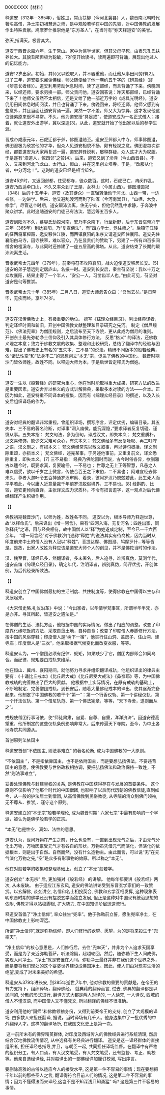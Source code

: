 D000XXXX【材料】



释道安（312年－385年），俗姓卫，常山扶柳（今河北冀县）人，魏晋南北朝时代著名高僧，净土宗初祖慧远之师，是中观般若学在中国的先驱，对中国佛教的发展作出特殊贡献。鸠摩罗什推崇他是“东方圣人”，在当时有“弥天释道安”的美誉。

弥天,指满天。极言其大。



道安于西晋永嘉六年，生于常山。家中为儒学世家，但其父母早死，由表兄孔氏扶养长大。其貌丑陋但极为聪敏，7岁便开始读书，读两遍即可背诵，展现出他过人的记忆能力。

道安12岁出家。初始，其师父以貌取人，并不器重他，而让他从事田间劳作[2]。过了三年，道安要求阅读佛经，师父随便给了他一卷约五千字的《辨意经》（即《辨意长者经》）。道安利用劳动休息时间，读了这部经，而且背诵了下来。傍晚回来，以经还师，要求另换一部。师父责问他，道安回答说：昨天那部经，已经背诵下来了！他师父虽然不太相信，还是又给了他一部近万字的《成具光明经》，道安仍用田间休息时间阅读，并且也背诵了下来。傍晚回来，将经还师，他师父感到有些意外，并且当面让道安背诵一遍，果然一字不差。师父大为惊异，这才发现他这位徒弟原来很不寻常。不久，他为道安授“具足戒”，使道安成为一名正式僧人；接着，就让道安外出游学，冀以深造[3]。从此，道安就开始了他出家以后的参学生涯。

晋成帝咸康元年，石虎迁都于邺，佛图澄随至。道安至邺都入中寺，师事佛图澄，佛图澄极为欣赏他的才华，但众人见道安相貌不扬，颇有轻视之意。佛图澄每次讲经，都要道安为大家再复述一遍，道安辞锋锐利，屡释群疑，众人这才大为叹服。于是遂有“漆道人，惊四邻”之赞[4]。后来，道安又到了泠泽（今山西晋县）。不久，又来到河北飞龙山、太行山、恒山，并在这里创立塔寺。于是，“改服从化者，中分河北！”。这时的道安已经是相当知名。

道安45岁时，又返回邺都，住受都寺，徒众数百。这时，石虎已亡，冉闵作乱。道安乃西适牵口山，不久又率众到了王屋、女林山（今属山西）。佛图澄圆寂（348）后的十五年中，道安（及其徒众）一直辗转活动于河北、山西一带，一边禅修，一边讲学。后来，他又避乱渡河而到了陆浑（今河南嵩县），“山栖，木食，修学”。尽管这个时期，道安颠沛流离，住无宁处，但他仍然乱中求静，于奔波中聚众讲学。此时追随道安的门徒已有法汰、慧远等五百多人。



道安到陆浑不久，慕容氏劫掠河南，安乃率众南下，行至新野，后于东晋哀帝兴宁三年（365年）到达襄阳，乃“复宣佛法”，而“四方学士，竞往师之”。后镇守江陵的征西将军桓豁，邀安移住江陵，而西镇襄阳的朱序又请道安回住襄阳。道安先住襄阳白马寺，因寺狭窄，难以容众，乃在显贵们的赞助下，另建了一所有四百多间僧舍的檀溪寺，与此同时还修建了一座五层高的佛塔。从此，道安结束了长期的颠沛流离生活。

晋孝武帝太元四年（379年），前秦将苻丕攻陷襄阳，战火迫使道安移居长安。[5] 道安的弟子慧远则定居庐山，名振一时。道安到长安后，秦主苻坚说：我以十万之众攻襄阳，结果止得了一个半人，“安公一人，习凿齿半人也。”由此可见，苻坚对道安是何等推崇。

晋孝武帝太元十年（385年）二月八日，道安大师忽告众曰：“吾当去矣。”是日斋毕，无疾而终。享年74岁。





【】

道安在汉传佛教史上，有极重要的地位。
撰写《综理众经目录》，列出经典译者，判定译经时间和新旧，开创中国佛教文献整理和目录研究之先河。
制定《僧尼规范》、《佛法宪章》为僧团规则，之后流布至天下寺院，更从此成为僧尼的准则。
开创东土最先弥勒净土信仰及引入其具体修行方法。
反思“格义” 的译法，还佛教义理之本意；致力于佛教文献的收集、整理和比较研究，总结了翻译中的经验与困难，提出了佛教史上有名的“五失本、三不易”的说法。精研不同版本的般若经典，依“诸法性空”和“法身不二”的思想创立“本无”宗，促进了佛教的中国化。
魏晋时期沙门皆依师姓，故姓不同。以释迦大师为本，于是后世皆定释氏为僧姓。



【】

道安一生以《般若经》的研究为重心，他在当时能取得重大成果，研究方法的改进是重要因素。道安舍弃以格义的方式训解佛典，采取多本对读的方法——合本。正因为如此，道安特重不同译本的搜集，因而有《综理众经目录》的撰述，以及入长安后组织译场的作为。



【】

道安对经典的翻译非常重视，曾组织译场，撰写序言，评定优劣，编辑目录。其五失本、三不易的著名论断，对译事“洞入幽微，能究深隐，”要求译者反复切磋、谨慎从事。五失本指：
梵文句法，多为倒句，译成汉文，即失本义；
梵文重质朴，汉文喜修饰，缺少文采难可众心，有失本义；
梵文佛经多有反复咏叹、再三叮咛之语，汉文删之，有损本义；
梵文佛经常先以散文叙事，再以诗句概括，译文删除重颂，亦损本义；
梵文佛经，述完某事，于另述他事前，又重复前文，译文悉除重复，即失本义。[7]
三不易指：
经典乃佛陀因时而说，古今时俗各异，欲删雅古以适今时，既要求真，复要喻俗，一不易也；
世尊之无上正等智慧，凡愚之人难以信受，欲以千岁之上微言，传使合百王之下末俗，二不易也；
阿难宣经去佛未久，尊者大迦叶令五百神通罗汉审察、着录，彼阿罗汉乃兢兢若此，此生死人而平平若此，今以庸人近意量裁千年前罗汉脱俗境界，三不易也。[8]
经斟酌、比较，道安更倾向直译，主张译文应力求质朴，不令有损言逰字，这一观点对后代佛经翻译产生积极作用。

【】

佛教初期魏晋沙门，以师为姓，故姓各不同。
道安以为，根本导师乃释迦世尊，故“以释命氏”。后来译出《增一阿含》，果有“四河入海，无复河名；四姓出家，同称释氏”之语，因与经典相符，故中国僧人以“释”为姓遂成定制，至今已一千六百余年。 “增一阿含经”对于佛教沙门通称“释姓”的说法其实有待商榷，因为当时从印度前来中土的僧人没有人冠以“释姓”，菩提达摩、佛图澄、鸠摩罗什…等等皆是。是故，出家人改姓为释应该是道安大师个人的创见，并不是佛陀当时的作法。



汉、魏至晋，译经已多，然翻译者，多未署名，后人追寻，难辨真伪，莫测年代，道安首编《综理众经目录》，确定年代，注明译者，辨别真伪，简评优劣，开创体例，为后代经录所效法。





【】

释道安创立了中国佛僧最初的生活制度、共住制度等，使得佛教在中国得以生存和发展起来。

 《大宋僧史略.礼仪沿革》中说：“今出家者，以华情学梵事耳，所谓半华半梵，亦是亦非。寻其所起，皆道安之遗法是。”

在佛僧的生活、法礼方面，他根据中国的实际情况，做出了相应的调整。改变了印度靠化缘吃饭的方法，采取自垦土地，自种自食；改变了印度僧人赤脚修行方法，按中国的风俗穿鞋；印度僧人是“树下一宿”，他实行住山洞、盖房子、住山洞、建寺庙；印度僧人是“三衣”，他采取根据气候变化而改变衣服，等等。



释道安认为，一个僧团必须有纪律、规矩，如果缺少了它，僧团内部即会如同乌合。而纪律、规矩要由戒轨来维系。

他在恒山、冀州、襄阳期间，就他努力寻求并组织翻译戒轨，他组织译出的律典主要有：《十诵比丘戒本》《比丘尼大戒》《比丘尼受大戒法》《鼻奈耶》等，为中国佛教戒轨的完善做出了巨大的贡献。
他根据中土实际情况，在原有戒轨的基础上，不断地制定、完善僧团戒轨，到长安后，随着大量佛经戒本的译出，使其逐渐完备起来。他制定了中国佛教的若干个“第一”：第一个行香仪轨、第一个讲经仪轨、第一个忏法仪轨、第一个僧尼轨范、第一个佛法宪章，等等，“天下寺舍，遂则而从之”。



戒规使僧团行事可依，使“师徒肃肃，自爱、自尊、自重，洋洋济济”。因道安德高望重，他所制定的这些仪轨条例影响非常大，后来传遍天下寺院，至今，为中土各地寺院共同遵从。



首创原则法依国主

释道安首创“不依国主, 则法事难立” 的著名论断, 成为中国佛教的一大原则。

“不依国主 ”，不是指依靠国主，也不是依附国主，而是要想弘扬佛法，不要违背国主的意愿，使佛教要与世俗政权相协调，要把弘扬佛法和政治保持一致姓，不然“则法事难立”。

妥善处理佛教与封建皇权的关系, 是佛教在中国获得存在与发展的首要条件。 这个原则不仅影响了他那个时代的中国僧团, 也影响了以后历代历朝的佛教信徒,直到如今，从一般的护法居士到僧团, 从高僧佛教到民俗教徒, 从寺院的清众到佛门领袖, 无不尊从、推崇,、谨守这个原则。



释道安建立的“本无宗”般若学理论, 成为魏晋时期“ 六家七宗”中最有影响的一个学派，被认为是佛学般若学的正宗。



“本无”也是性空、真如、法性的意思。

道安认为，世间万物在产生之前，什么也没有，一直到出现元气之后，才由元气分化出万物，万物因禀受元气才有各自的形状。万物虽凭借元气而演化，但演化的依据根本，则是出于自然。自然而然，没有什么造物主。由此而言，可以说“无”在元气演化万物之先,“空”是众多有形事物的始原。所以称之“本无”。  

他在对般若学的收集和整理基础上，创立了“本无”般若学。

道安创立“ 本无宗” 后, 更加强对《般若经》 的讲解。 他每年都要讲《般若经》两次, 从未废缺。 由于适应江东玄风, 道安的佛法讲论受到东晋玄学家们的一致赞赏。以玄解佛, 谈玄讲空, 名僧和名士相投契合, 佛教和玄学互相发挥, 这种现象表明东晋时期的佛学还没有摆脱玄学而独立发展, 但正是这种对中国现有统治思想的依附, 佛教才得以站稳脚根, 扩大势力, 在中国知识阶层迅速流行。



释道安首倡了“净土信仰”, 率众往生“兜率”。他于弥勒前立誓，愿生兜率净土，在中国佛教史上影响深远。

​      所谓“净土信仰”,就是弥勒信仰，即人们修行的欲望、愿望，为的是将来投生于“兜率天”。

​      “净土信仰”的核心意思是，人们修行后，去往“兜率天”，并非为个人追求天国享受，而是为了亲近弥勒菩萨，听法除疑，超越轮回，然后，随弥勒下生人间成佛，实现人间净土。“净土”就是安置在人间。弥勒净土最终并非在我们这个世界之外，而是要将我们现处的这个娑婆世界建设成佛国净土。因此，使人们由对现实生活的绝望,变成了对末来美好的希望。



 释道安从379年进长安, 到385年逝世,7年中, 他对佛教的重要的贡献是，在帝王的有力支持下，组织译场，翻译佛经。    就典藉的翻译而言, 过去, 佛典的翻译都是以民间的, 分散的形式进行, 翻译方式大都是两人对译的, 一人读梵, 一人译汉, 西域的僧人不懂汉语, 而中国僧人又不懂梵文, 所以翻译的佛经不很准确。

道安利用他的“国师”和佛教领袖身份，又得到前秦帝王的支持, 创立了大规模的译场, 由多数人来担任翻译, 据说，当时译场有几千人。他身边集中了一批优秀的中外翻译人才。这样的翻译场所, 在我国文化史上是第一次。

​    这一前所未有的佛界精英群体, 对印度及西域传入的佛教经典进行系统清理, 然后结合汉地佛教流传情况, 从中选择有关经典进行翻译。 道安是这一译经群体的直接组织者, 担任译经总指导,并且，与朝臣一起, 共同担任译场监督。在翻译中有严格的组织分工，有人口诵，有人汉文笔受，有人梵文笔受，还有监督、考正、助校等。他亲自选经译经, 并对每译出的一部佛经详加厘订校阅, 写出序言。





要删除高雅的古俗以适应今人的接受水平, 这是第一件不容易的事情；现在要想把千年以前的那些圣人之言, 翻译得符合目前人们的情况, 这是第二件不容易的事情；因为不懂得法而来译经,这岂不是不知深浅只知勇猛” 吗? 这是第三件不容易的事情。